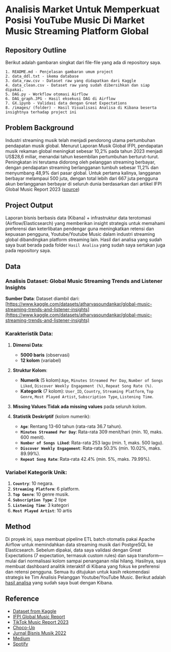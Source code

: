 # Analisis Market Untuk **Memperkuat Posisi YouTube Music Di Market Music Streaming Platform Global**

## Repository Outline

Berikut adalah gambaran singkat dari file-file yang ada di repository saya.

```
1. README.md - Penjelasan gambaran umum project
2. data_ddl.txt - skema database
3. data_raw.csv - Dataset raw yang didapatkan dari Kaggle
4. data_clean.csv - Dataset raw yang sudah dibersihkan dan siap dipakai.
5. DAG.py - Workflow otomasi Airflow
6. DAG_graph.JPG - Hasil eksekusi DAG di Airflow
7. GX.ipynb - Validasi data dengan Great Expectations
8. /images/ (folder) - Hasil Visualisasi Analisa di Kibana beserta insightnya terhadap project ini
```

## Problem Background

Industri streaming musik telah menjadi pendorong utama pertumbuhan pendapatan musik global. Menurut Laporan Musik Global IFPI, pendapatan musik rekaman global meningkat sebesar 10,2% pada tahun 2023 menjadi US$28,6 miliar, menandai tahun kesembilan pertumbuhan berturut-turut. Peningkatan ini terutama didorong oleh pelanggan streaming berbayar, dengan pendapatan streaming berlangganan tumbuh sebesar 11,2% dan menyumbang 48,9% dari pasar global. Untuk pertama kalinya, langganan berbayar melampaui 500 juta, dengan total lebih dari 667 juta pengguna akun berlangganan berbayar di seluruh dunia berdasarkan dari artikel IFPI Global Music Report 2023 ([source](https://www.ifpi.org/ifpi-global-music-report-global-recorded-music-revenues-grew-10-2-in-2023/))

## Project Output

Laporan bisnis berbasis data (Kibana) + infrastruktur data terotomasi (Airflow/Elasticsearch) yang memberikan insight strategis untuk memahami preferensi dan keterlibatan pendengar guna meningkatkan retensi dan kepuasan pengguna, Youtube/Youtube Music dalam industri streaming global dibandingkan platform streaming lain. Hasil dari analisa yang sudah saya buat berada pada folder `Hasil Analisa` yang sudah saya sertakan juga pada repository saya.

## Data

### Analisis Dataset: Global Music Streaming Trends and Listener Insights

**Sumber Data**:
Dataset diambil dari: [https://www.kaggle.com/datasets/atharvasoundankar/global-music-streaming-trends-and-listener-insights](https://www.kaggle.com/datasets/atharvasoundankar/global-music-streaming-trends-and-listener-insights)

### **Karakteristik Data**:

1. **Dimensi Data**:

   - **5000 baris** (observasi)
   - **12 kolom** (variabel)
2. **Struktur Kolom**:

   - **Numerik** (5 kolom):`Age`, `Minutes Streamed Per Day`, `Number of Songs Liked`, `Discover Weekly Engagement (%)`, `Repeat Song Rate (%)`.
   - **Kategorik** (7 kolom):
     `User_ID`, `Country`, `Streaming Platform`, `Top Genre`, `Most Played Artist`, `Subscription Type`, `Listening Time`.
3. **Missing Values**:**Tidak ada missing values** pada seluruh kolom.
4. **Statistik Deskriptif** (kolom numerik):

   - **`Age`**: Rentang 13-60 tahun (rata-rata 36.7 tahun).
   - **`Minutes Streamed Per Day`**: Rata-rata 309 menit/hari (min. 10, maks. 600 menit).
   - **`Number of Songs Liked`**: Rata-rata 253 lagu (min. 1, maks. 500 lagu).
   - **`Discover Weekly Engagement`**: Rata-rata 50.3% (min. 10.02%, maks. 89.99%).
   - **`Repeat Song Rate`**: Rata-rata 42.4% (min. 5%, maks. 79.99%).

### **Variabel Kategorik Unik**:

1. **`Country`**: 10 negara.
2. **`Streaming Platform`**: 6 platform.
3. **`Top Genre`**: 10 genre musik.
4. **`Subscription Type`**: 2 tipe
5. **`Listening Time`**: 3 kategori
6. **`Most Played Artist`**: 10 artis

## Method

Di proyek ini, saya membuat pipeline ETL batch otomatis pakai Apache Airflow untuk memindahkan data streaming musik dari PostgreSQL ke Elasticsearch. Sebelum dipakai, data saya validasi dengan Great Expectations (7 expectation, termasuk custom rules) dan saya transform—mulai dari normalisasi kolom sampai penanganan nilai hilang. Hasilnya, saya membuat dashboard analitik interaktif di Kibana yang fokus ke preferensi dan retensi pengguna. Semua itu ditujukan untuk kasih rekomendasi strategis ke Tim Analisis Pelanggan Youtube/YouTube Music. Berikut adalah [hasil analisa](https://github.com/Pesoyyy/Strategic-Market-Analysis-for-YouTube-Music-Global-Positioning/tree/main/Hasil%20analisa) yang sudah saya buat dengan Kibana.

## Reference

* [Dataset from Kaggle]([https://www.kaggle.com/datasets/atharvasoundankar/global-music-streaming-trends-and-listener-insights](https://www.kaggle.com/datasets/atharvasoundankar/global-music-streaming-trends-and-listener-insights))
* [IFPI Global Music Report](https://www.ifpi.org/ifpi-global-music-report-global-recorded-music-revenues-grew-10-2-in-2023/)
* [TikTok Music Report 2023](https://newsroom.tiktok.com/en-us/tiktok-music-evolution-report)
* [Choco-Up](https://choco-up.com/blog/short-form-video-gen-z-tiktok)
* [Jurnal Bisnis Musik 2022](https://www.musicbusinessjournal.com/article/the-rise-of-algorithmic-curation)
* [Medium](https://medium.com/@TrevorW49/the-rise-of-music-discovery-beyond-algorithms)
* [Spotify](https://www.spotify.com/id-id/student/)
